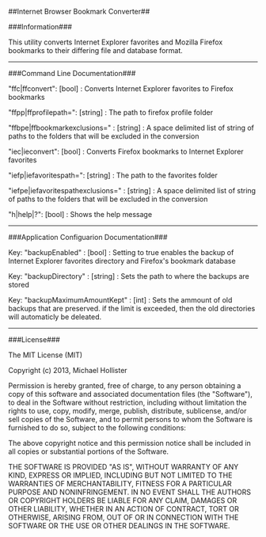 ##Internet Browser Bookmark Converter##


###Information###

This utility converts Internet Explorer favorites and Mozilla Firefox bookmarks to their differing file and database format.

---

###Command Line Documentation###

"ffc|ffconvert": [bool] : Converts Internet Explorer favorites to Firefox bookmarks

"ffpp|ffprofilepath=": [string] : The path to firefox profile folder

"ffbpe|ffbookmarkexclusions=" : [string] : A space delimited list of string of paths to the folders that will be excluded in the conversion

"iec|ieconvert": [bool] : Converts Firefox bookmarks to Internet Explorer favorites

"iefp|iefavoritespath=": [string] : The path to the favorites folder

"iefpe|iefavoritespathexclusions=" : [string] : A space delimited list of string of paths to the folders that will be excluded in the conversion

"h|help|?": [bool] : Shows the help message

---

###Application Configuarion Documentation###

Key: "backupEnabled" : [bool] : Setting to true enables the backup of Internet Explorer favorites directory and Firefox's bookmark database

Key: "backupDirectory" : [string] : Sets the path to where the backups are stored

Key: "backupMaximumAmountKept" : [int] : Sets the ammount of old backups that are preserved.  if the limit is exceeded, then the old directories will automaticly be deleated.

---

###License###

The MIT License (MIT)

Copyright (c) 2013, Michael Hollister

Permission is hereby granted, free of charge, to any person obtaining a copy
of this software and associated documentation files (the "Software"), to deal
in the Software without restriction, including without limitation the rights
to use, copy, modify, merge, publish, distribute, sublicense, and/or sell
copies of the Software, and to permit persons to whom the Software is
furnished to do so, subject to the following conditions:

The above copyright notice and this permission notice shall be included in
all copies or substantial portions of the Software.

THE SOFTWARE IS PROVIDED "AS IS", WITHOUT WARRANTY OF ANY KIND, EXPRESS OR
IMPLIED, INCLUDING BUT NOT LIMITED TO THE WARRANTIES OF MERCHANTABILITY,
FITNESS FOR A PARTICULAR PURPOSE AND NONINFRINGEMENT. IN NO EVENT SHALL THE
AUTHORS OR COPYRIGHT HOLDERS BE LIABLE FOR ANY CLAIM, DAMAGES OR OTHER
LIABILITY, WHETHER IN AN ACTION OF CONTRACT, TORT OR OTHERWISE, ARISING FROM,
OUT OF OR IN CONNECTION WITH THE SOFTWARE OR THE USE OR OTHER DEALINGS IN
THE SOFTWARE.